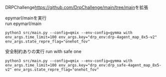 DRPChallenge<https://github.com/DrpChallenge/main/tree/main>を拡張

epymarl/mainを実行  
run epymarl/main

```
python3 src/main.py --config=qmix --env-config=gymma with env_args.time_limit=100 env_args.key="drp_env:drp-4agent_map_8x5-v2" env_args.state_repre_flag="onehot_fov"
```

安全制約ありの実行
run with safe one
```
python3 src/main.py --config=qmix --env-config=gymma with env_args.time_limit=100 env_args.key="drp_env:drp_safe-4agent_map_8x5-v2" env_args.state_repre_flag="onehot_fov"
```
